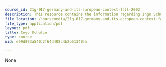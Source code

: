 ```yaml
---
course_id: 21g-017-germany-and-its-european-context-fall-2002
description: This resource contains the information regarding Ingo Schulze.
file_location: /coursemedia/21g-017-germany-and-its-european-context-fall-2002/e99d893a540c2f64d408c4b2b51340ea_MIT21G_017F02_lec_7_1.pdf
file_type: application/pdf
layout: pdf
title: Ingo Schulze
type: course
uid: e99d893a540c2f64d408c4b2b51340ea

---
```

None